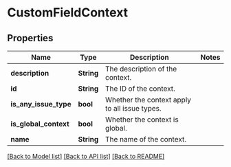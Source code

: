 # CustomFieldContext

## Properties

Name | Type | Description | Notes
------------ | ------------- | ------------- | -------------
**description** | **String** | The description of the context. | 
**id** | **String** | The ID of the context. | 
**is_any_issue_type** | **bool** | Whether the context apply to all issue types. | 
**is_global_context** | **bool** | Whether the context is global. | 
**name** | **String** | The name of the context. | 

[[Back to Model list]](../README.md#documentation-for-models) [[Back to API list]](../README.md#documentation-for-api-endpoints) [[Back to README]](../README.md)


